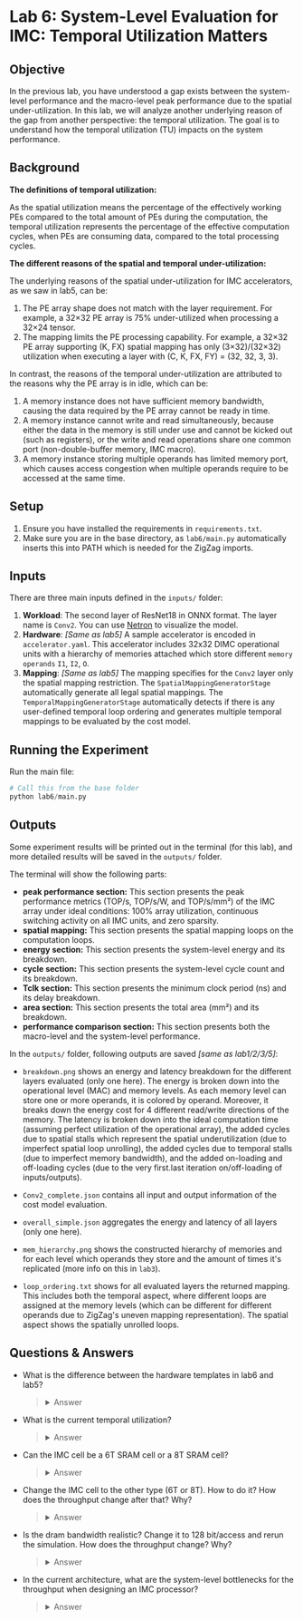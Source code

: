 # Lab 6: System-Level Evaluation for IMC: Temporal Utilization Matters

## Objective
In the previous lab, you have understood a gap exists between the system-level performance and the macro-level peak performance due to the spatial under-utilization.
In this lab, we will analyze another underlying reason of the gap from another perspective: the temporal utilization.
The goal is to understand how the temporal utilization (TU) impacts on the system performance.

## Background

**The definitions of temporal utilization:**

As the spatial utilization means the percentage of the effectively working PEs compared to the total amount of PEs during the computation, the temporal utilization represents the percentage of the effective computation cycles, when PEs are consuming data, compared to the total processing cycles.

**The different reasons of the spatial and temporal under-utilization:**

The underlying reasons of the spatial under-utilization for IMC accelerators, as we saw in lab5, can be:
1. The PE array shape does not match with the layer requirement. For example, a 32×32 PE array is 75% under-utilized when processing a 32×24 tensor.
2. The mapping limits the PE processing capability. For example, a 32×32 PE array supporting (K, FX) spatial mapping has only (3×32)/(32×32) utilization when executing a layer with (C, K, FX, FY) = (32, 32, 3, 3).

In contrast, the reasons of the temporal under-utilization are attributed to the reasons why the PE array is in idle, which can be:
1. A memory instance does not have sufficient memory bandwidth, causing the data required by the PE array cannot be ready in time.
2. A memory instance cannot write and read simultaneously, because either the data in the memory is still under use and cannot be kicked out (such as registers), or the write and read operations share one common port (non-double-buffer memory, IMC macro).
3. A memory instance storing multiple operands has limited memory port, which causes access congestion when multiple operands require to be accessed at the same time.

## Setup
1. Ensure you have installed the requirements in `requirements.txt`.
2. Make sure you are in the base directory, as `lab6/main.py` automatically inserts this into PATH which is needed for the ZigZag imports.

## Inputs
There are three main inputs defined in the `inputs/` folder:
1. **Workload**: The second layer of ResNet18 in ONNX format. The layer name is `Conv2`. You can use [Netron](https://netron.app) to visualize the model.
2. **Hardware**: _[Same as lab5]_ A sample accelerator is encoded in `accelerator.yaml`. This accelerator includes 32x32 DIMC operational units with a hierarchy of memories attached which store different `memory operands` `I1`, `I2`, `O`.
3. **Mapping**: _[Same as lab5]_ The mapping specifies for the `Conv2` layer only the spatial mapping restriction. The `SpatialMappingGeneratorStage` automatically generate all legal spatial mappings. The `TemporalMappingGeneratorStage` automatically detects if there is any user-defined temporal loop ordering and generates multiple temporal mappings to be evaluated by the cost model.

## Running the Experiment

Run the main file:
```python
# Call this from the base folder
python lab6/main.py
```

## Outputs
Some experiment results will be printed out in the terminal (for this lab), and more detailed results will be saved in the `outputs/` folder.

The terminal will show the following parts:

- **peak performance section:** This section presents the peak performance metrics (TOP/s, TOP/s/W, and TOP/s/mm²) of the IMC array under ideal conditions: 100% array utilization, continuous switching activity on all IMC units, and zero sparsity.
- **spatial mapping:** This section presents the spatial mapping loops on the computation loops.
- **energy section:** This section presents the system-level energy and its breakdown.
- **cycle section:** This section presents the system-level cycle count and its breakdown.
- **Tclk section:** This section presents the minimum clock period (ns) and its delay breakdown.
- **area section:** This section presents the total area (mm²) and its breakdown.
- **performance comparison section:** This section presents both the macro-level and the system-level performance.

In the `outputs/` folder, following outputs are saved _[same as lab1/2/3/5]_:


- `breakdown.png` shows an energy and latency breakdown for the different layers evaluated (only one here). The energy is broken down into the operational level (MAC) and memory levels. As each memory level can store one or more operands, it is colored by operand. Moreover, it breaks down the energy cost for 4 different read/write directions of the memory. The latency is broken down into the ideal computation time (assuming perfect utilization of the operational array), the added cycles due to spatial stalls which represent the spatial underutilization (due to imperfect spatial loop unrolling), the added cycles due to temporal stalls (due to imperfect memory bandwidth), and the added on-loading and off-loading cycles (due to the very first.last iteration on/off-loading of inputs/outputs).

- `Conv2_complete.json` contains all input and output information of the cost model evaluation. 

- `overall_simple.json` aggregates the energy and latency of all layers (only one here).

- `mem_hierarchy.png` shows the constructed hierarchy of memories and for each level which operands they store and the amount of times it's replicated (more info on this in `lab3`).

- `loop_ordering.txt` shows for all evaluated layers the returned mapping. This includes both the temporal aspect, where different loops are assigned at the memory levels (which can be different for different operands due to ZigZag's uneven mapping representation). The spatial aspect shows the spatially unrolled loops.


## Questions & Answers

- What is the difference between the hardware templates in lab6 and lab5?
    > <details>
    > <summary>Answer</summary>
    >
    > There is one difference:
    > - The IMC type is different. At the end of the `accelerator.yaml` (under lab6/inputs/hardware/), we can see that the `imc_type` is `digital`, meaning the IMC type is the Digital IMC (DIMC). Checking the `bit_serial_precision` parameter, it can be seen that each cycle 1 bit is processed.
    > 
    > </details>

- What is the current temporal utilization?
    > <details>
    > <summary>Answer</summary>
    >
    > In the terminal, you can see the reports on the total cycle count (#cycles) and its breakdown. The temporal utilization (TU) can be calculated by dividing the computation cycle count with the overall cycle count.
    > 
    > TU = 903168.0 / 903226.0 = 100%
    > 
    > </details>
  
- Can the IMC cell be a 6T SRAM cell or a 8T SRAM cell?
    > <details>
    > <summary>Answer</summary>
    >
    > The difference of the 6T and 8T cells is whether the write and read ports are separate. In `accelerator.yaml`, we can see that the `cells` has one read port (`r_port`) and one write port (`w_port`), meaning the IMC behaves as 8T SRAM cells.
    >
    > 
    > </details>

- Change the IMC cell to the other type (6T or 8T). How to do it? How does the throughput change after that? Why?
    > <details>
    > <summary>Answer</summary>
    >
    > To switch to 6T SRAM cells, you need to:
    > - merge the two ports into one rw port (`rw_port`), by setting `rw_port: 1` and disabling original ports (setting `r_port: 0, w_port: 0`).
    > - update the binding of the memory directions (fh, tl) and the port name, by setting `fh: rw_port_1, tl: rw_port_1`.
    >
    > After switching the SRAM types, you can observe in the terminal that the throughput drops. The reason is the TU drops (from 100% to 89%), as now IMC cells cannot write and read simultaneously. This leads to extra memory stalling cycles and therefore lower throughput.
    > 
    > </details>

- Is the dram bandwidth realistic? Change it to 128 bit/access and rerun the simulation. How does the throughput change? Why?
    > <details>
    > <summary>Answer</summary>
    >
    > 64KB/access is not realistic. To change it to 128 bit/access, you need to set `r_bw: 128, w_bw: 128` for dram in `accelerator.yaml`.
    >
    > After rerunning the simulation, the throughput slightly drops (from 0.073 TOP/s to 0.072 TOP/s), as now the dram bandwidth is insufficient to transfer all operands in time.
    > 
    > </details>

- In the current architecture, what are the system-level bottlenecks for the throughput when designing an IMC processor?
    > <details>
    > <summary>Answer</summary>
    >
    > The two bottlenecks in terms of the Temporal Utilization (TU) are: (1) The sharing w/r port of the IMC array, (2) Insufficient dram bandwidth.
    >
    > The bottlenecks in terms of the Spatial parallelism is: the PE array shape does not match with the layer shape. Increasing the PE array shape to (64, 64) can definitely improve the throughput.
    > 
    > </details>
